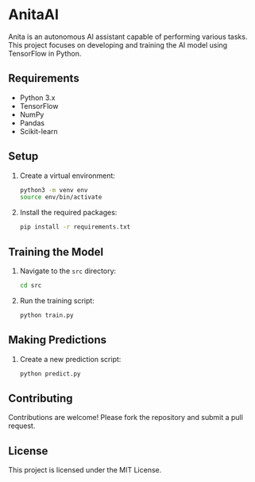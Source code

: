 # AnitaAI

Anita is an autonomous AI assistant capable of performing various tasks. This project focuses on developing and training the AI model using TensorFlow in Python.

## Requirements

- Python 3.x
- TensorFlow
- NumPy
- Pandas
- Scikit-learn

## Setup

1. Create a virtual environment:
   ```sh
   python3 -m venv env
   source env/bin/activate
   ```

2. Install the required packages:
   ```sh
   pip install -r requirements.txt
   ```

## Training the Model

1. Navigate to the `src` directory:
   ```sh
   cd src
   ```

2. Run the training script:
   ```sh
   python train.py
   ```

## Making Predictions

1. Create a new prediction script:
   ```sh
   python predict.py
   ```

## Contributing

Contributions are welcome! Please fork the repository and submit a pull request.

## License

This project is licensed under the MIT License.